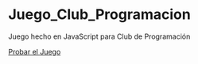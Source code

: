 # Juego_Club_Programacion
Juego hecho en JavaScript para Club de Programación

[Probar el Juego](https://angelrodriguezv.github.io/Juego_Club_Programacion/)

